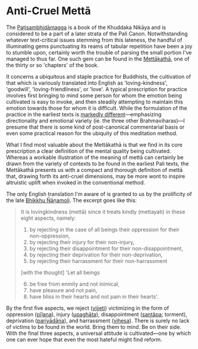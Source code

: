 # Anti-Cruel Mettā

The [Paṭisambhidāmagga](https://en.wikipedia.org/wiki/Pa%E1%B9%ADisambhid%C4%81magga) is a book of the Khuddaka Nikāya and is considered to be a part of a later strata of the Pali Canon. Notwithstanding whatever text-critical issues stemming from this lateness, the handful of illuminating gems punctuating its reams of tabular repetition have been a joy to stumble upon, certainly worth the trouble of parsing the small portion I've managed to thus far. One such gem can be found in the [Mettākathā](https://suttacentral.net/ps2.4/), one of the thirty or so 'chapters' of the book.

It concerns a ubiquitous and staple practice for Buddhists, the cultivation of that which is variously translated into English as 'loving-kindness', 'goodwill', 'loving-friendliness', or 'love'. A typical prescription for practice involves first bringing to mind some person for whom the emotion being cultivated is easy to invoke, and then steadily attempting to maintain this emotion towards those for whom it is difficult. While the formulation of the practice in the earliest texts is [markedly different](https://suttacentral.net/dn13/en/sujato#dn13:76.1)—emphasizing directionality and emotional variety (ie. the three other Brahmaviharas)—I presume that there is some kind of post-canonical commentarial basis or even some practical reason for the ubiquity of this meditation method.

What I find most valuable about the Mettākathā is that we find in its core prescription a clear definition of the mental quality being cultivated. Whereas a workable illustration of the meaning of mettā can certainly be drawn from the variety of contexts to be found in the earliest Pali texts, the Mettākathā presents us with a compact and thorough definition of mettā that, drawing forth its anti-cruel dimensions, may be more wont to inspire altruistic uplift when invoked in the conventional method.

The only English translation I'm aware of is granted to us by the prolificity of the late [Bhikkhu Ñāṇamoli](https://en.wikipedia.org/wiki/%C3%91%C4%81%E1%B9%87amoli_Bhikkhu). The excerpt goes like this:

> It is lovingkindness (mettā) since it treats kindly (mettayati) in these eight aspects, namely: 
> 1. by rejecting in the case of all beings their oppression for their non-oppression, 
> 2. by rejecting their injury for their non-injury, 
> 3. by rejecting their disappointment for their non-disappointment,
> 4. by rejecting their deprivation for their non-deprivation, 
> 5. by rejecting their harrassment for their non-harrassment 
>
> [with the thought] 'Let all beings
>
> 6. be free from enmity and not inimical, 
> 7. have pleasure and not pain, 
> 8. have bliss in their hearts and not pain in their hearts'. 

By the first five aspects, we reject ([vijjeti](https://suttacentral.net/define/vajjati)) victimizing in the form of oppression ([pīḷana](https://suttacentral.net/define/pīḷana)), injury ([upaghāta](https://suttacentral.net/define/upaghāta)), disappointment ([santāpa](https://suttacentral.net/define/santāpa); torment), deprivation ([pariyādāna](https://suttacentral.net/define/pariyādāna)), and harrassment ([vihesa](https://suttacentral.net/define/vihesā)). There is surely no lack of victims to be found in the world. Bring them to mind. Be on their side. With the final three aspects, a universal attitude is cultivated—one by which one can ever hope that even the most hateful might find reform.
